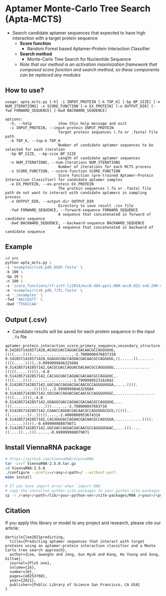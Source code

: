 # Aptamer Monte-Carlo Tree Search (Apta-MCTS)
- Search candidate aptamer sequences that expected to have high interaction with a target protein sequence
  - **Score function** 
    - Random Forest based Aptamer-Protein Interaction Classifier
  - **Search method** 
    - Monte-Carlo Tree Search for Nucleotide Sequence
  - *Note that our method is an activation maximization framework that composed score function and search method, so these components can be replaced any modules*

## How to use?
```text
usage: apta_mcts.py [-h] -i INPUT_PROTEIN [-k TOP_K] [-bp BP_SIZE] [-n NUM_ITERATIONS] -s SCORE_FUNCTION [-e EX_PROTEIN] [-o OUTPUT_DIR] [-fwd FORWARD_SEQUENCE] [-bwd BACKWARD_SEQUENCE]

options:
  -h, --help            show this help message and exit
  -i INPUT_PROTEIN, --input-protein INPUT_PROTEIN
                        Target protein sequences (.fa or .fasta) file path
  -k TOP_K, --top-k TOP_K
                        Number of candidate aptamer sequences to be selected for each iteration
  -bp BP_SIZE, --bp-size BP_SIZE
                        Length of candidate aptamer sequences
  -n NUM_ITERATIONS, --num-iterations NUM_ITERATIONS
                        Number of iterations for each MCTS process
  -s SCORE_FUNCTION, --score-function SCORE_FUNCTION
                        Score function (pre-trained Aptamer-Protein Interaction Classifier) for candidate aptamer samples
  -e EX_PROTEIN, --ex-protein EX_PROTEIN
                        The protein sequences (.fa or .fasta) file path do not want to interact with candidate aptamers in sampling process
  -o OUTPUT_DIR, --output-dir OUTPUT_DIR
                        Directory to save result .csv file
  -fwd FORWARD_SEQUENCE, --forward-sequence FORWARD_SEQUENCE
                        A sequence that concatenated in forward of candidate sequence
  -bwd BACKWARD_SEQUENCE, --backward-sequence BACKWARD_SEQUENCE
                        A sequence that concatenated in backward of candidate sequence

```
## Example
```bash
cd src
python apta_mcts.py \
-i 'examples/rcsb_pdb_6GOF.fasta' \
-k 100 \
-bp 10 \
-n 100 \
-s 'score_functions/rf-ictf-li2014/mcc0.484-ppv1.000-acc0.822-sn0.290-sp1.000-npv0.809-yd0.290-35trees' \
-e 'examples/rcsb_pdb_7JTL.fasta' \
-o './examples' \
-fwd 'AACCGGTT' \
-bwd 'TTGGCCAA'
```

## Output (.csv)
- Candidate results will be saved for each protein sequence in the input `.fa` file
```text
aptamer_protein_interaction_score,primary_sequence,secondary_structure,minimum_free_energy
0.5428571428571428,ACUGCUACCAGUACGACAACGCCAGGUUUG,((((....))))..................,-1.7000000476837158
0.5428571428571428,GGAUGCUACCAGUACGACAACGCCAGGUUG,((......)).......((((.....)))),-3.0999999046325684
0.5142857142857142,GACGCUACCAGUACGACAACGCCAGGUUGU,...............(((((.....))))),-4.0
0.5142857142857142,CACUGCUACCAGUACGACAACGCCAGGUUC,.((((....)))).................,-1.7999999523162842
0.5142857142857142,UGCUACCAGUACGACAACGCCAGGUUUGGA,.....((((.((...........)))))).,-2.5999999046325684
0.5142857142857142,UGCUACCAGUACGACAACGCCAGGUUUGGC,..................((((....)))),-4.0
0.5142857142857142,UGAGGCUACCAGUACGACAACGCCAGGUUG,...(((...............)))......,-2.700000047683716
0.5142857142857142,CGAACCAGUACGACAACGCCAGUUUGCGCU,(((((..((........))..)))))....,-2.4000000953674316
0.5142857142857142,CACUUUGACCAGUACGACAACGCCAGCGUA,............((((.(.......))))),-0.699999988079071
0.5142857142857142,UGCUACCAGUACGACAACGCCAGGUUUGAC,....(((....((....))...))).....,-0.699999988079071
```

## Install ViennaRNA package
```bash
# https://github.com/ViennaRNA/ViennaRNA
tar -zxvf ViennaRNA-2.5.0.tar.gz
cd ViennaRNA-2.5.0
./configure --prefix=/<any>/<path>/ --without-perl
make install

# If you have import error when `import RNA`
# copy the installed python site-packages to your python site-packages dir
cp -r /<any>/<path>/lib/<your-python-ver>/site-packages/RNA /<your>/<python-site-packages>/
```

## Citation
If you apply this library or model to any project and research, please cite our article:
```text
@article{lee2021predicting,
  title={Predicting aptamer sequences that interact with target proteins using an aptamer-protein interaction classifier and a Monte Carlo tree search approach},
  author={Lee, Gwangho and Jang, Gun Hyuk and Kang, Ho Young and Song, Giltae},
  journal={PloS one},
  volume={16},
  number={6},
  pages={e0253760},
  year={2021},
  publisher={Public Library of Science San Francisco, CA USA}
}
```